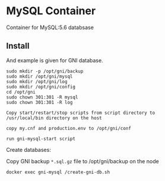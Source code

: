 MySQL Container
===============

Container for MySQL:5.6 databsase

Install
-------

And example is given for GNI database.

```
sudo mkdir -p /opt/gni/backup
sudo mkdir /opt/gni/mysql
sudo mkdir /opt/gni/log
sudo mkdir /opt/gni/config
cd /opt/gni
sudo chown 301:301 -R mysql
sudo chown 301:301 -R log

Copy start/restart/stop scripts from script directory to
/usr/local/bin directory on the host

copy my.cnf and production.env to /opt/gni/conf

run gni-mysql-start script
```

Create databases:

Copy GNI backup `*.sql.gz` file to /opt/gni/backup on the node

```
docker exec gni-mysql /create-gni-db.sh
```

